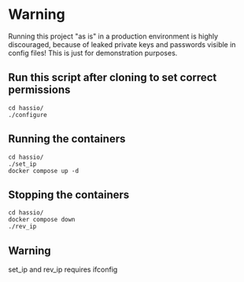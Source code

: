 # Warning
Running this project "as is" in a production environment is highly discouraged, because of leaked private keys and passwords visible in config files! This is just for demonstration purposes.
## Run this script after cloning to set correct permissions
```
cd hassio/
./configure 
```
## Running the containers
```
cd hassio/
./set_ip
docker compose up -d 
```
## Stopping the containers
```
cd hassio/
docker compose down 
./rev_ip
```
## Warning
set_ip and rev_ip requires ifconfig
